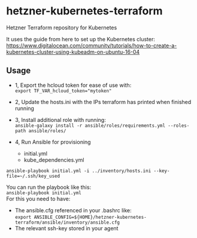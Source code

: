 # hetzner-kubernetes-terraform
Hetzner Terraform repository for Kubernetes  

It uses the guide from here to set up the Kubernetes cluster: https://www.digitalocean.com/community/tutorials/how-to-create-a-kubernetes-cluster-using-kubeadm-on-ubuntu-16-04

## Usage

- 1, Export the hcloud token for ease of use with:  
`export TF_VAR_hcloud_token="mytoken"`

- 2, Update the hosts.ini with the IPs terraform has printed when finished running
- 3, Install additional role with running:  
`ansible-galaxy install -r ansible/roles/requirements.yml --roles-path ansible/roles/` 
- 4, Run Ansible for provisioning
    - initial.yml
    - kube_dependencies.yml

`ansible-playbook initial.yml -i ../inventory/hosts.ini --key-file=~/.ssh/key_used`

You can run the playbook like this:  
`ansible-playbook initial.yml`  
For this you need to have:
- The ansible.cfg referenced in your .bashrc like:  
    `export ANSIBLE_CONFIG=${HOME}/hetzner-kubernetes-terraform/ansible/inventory/ansible.cfg`
- The relevant ssh-key stored in your agent
